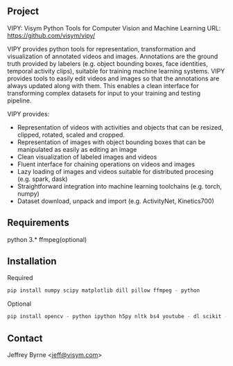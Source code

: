 Project
-------------------
VIPY: Visym Python Tools for Computer Vision and Machine Learning
URL: https://github.com/visym/vipy/

VIPY provides python tools for representation, transformation and visualization of annotated videos and images.  Annotations are the ground truth provided by labelers (e.g. object bounding boxes, face identities, temporal activity clips), suitable for training machine learning systems.  VIPY provides tools to easily edit videos and images so that the annotations are always updated along with them.  This enables a clean interface for transforming complex datasets for input to your training and testing pipeline.

VIPY provides:

* Representation of videos with activities and objects that can be resized, clipped, rotated, scaled and cropped.
* Representation of images with object bounding boxes that can be manipulated as easily as editing an image
* Clean visualization of labeled images and videos 
* Fluent interface for chaining operations on videos and images
* Lazy loading of images and videos suitable for distributed procesing (e.g. spark, dask)
* Straightforward integration into machine learning toolchains (e.g. torch, numpy)
* Dataset download, unpack and import (e.g. ActivityNet, Kinetics700)


Requirements
-------------------
python 3.*
ffmpeg(optional)


Installation
-------------------

Required
```python
pip install numpy scipy matplotlib dill pillow ffmpeg - python
```

Optional
```python
pip install opencv - python ipython h5py nltk bs4 youtube - dl scikit - learn dropbox torch
```

Contact
-------------------
Jeffrey Byrne <<jeff@visym.com>>
